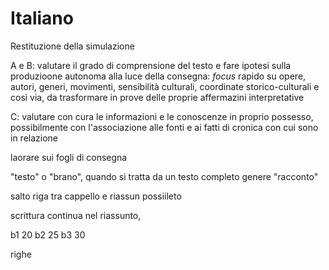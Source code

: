 # Italiano

Restituzione della simulazione

A e B: valutare il grado di comprensione del testo e fare ipotesi sulla produzioone autonoma alla luce della consegna: _focus_ rapido su opere, autori, generi, movimenti, sensibilità culturali, coordinate storico-culturali e così via, da trasformare in prove delle proprie affermazini interpretative


C: valutare con cura le informazioni e le conoscenze in proprio possesso, possibilmente con l'associazione alle fonti e ai fatti di cronica con cui sono in relazione

laorare sui fogli di consegna

"testo" o "brano", quando si tratta da un testo completo
genere "racconto"

salto riga tra cappello e riassun possiileto

scrittura continua nel riassunto,


b1 20
b2 25
b3 30

righe
<!--stackedit_data:
eyJoaXN0b3J5IjpbLTM0OTk5NzM2MywyMDE0NjI0MzYzXX0=
-->